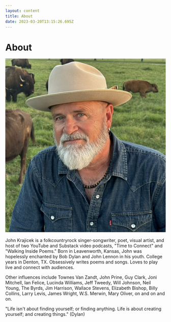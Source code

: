```yaml
---
layout: content
title: About
date: 2023-03-20T13:15:26.695Z
---
```

# About

![](../../images/uploads/img_4162-rvsd.jpeg)

J﻿ohn Krajicek is a folkcountryrock singer-songwriter, poet, visual artist, and host of two YouTube and Substack video podcasts, "Time to Connect" and "Walking Inside Poems." B﻿orn in Leavenworth, Kansas, John was hopelessly enchanted by Bob Dylan and John Lennon in his youth. College years in Denton, TX. Obsessively writes poems and songs. Loves to play live and connect with audiences.

Other influences include Townes Van Zandt, John Prine, Guy Clark, Joni Mitchell, Ian Felice, Lucinda Williams, Jeff Tweedy, Will Johnson, Neil Young, The Byrds, Jim Harrison, Wallace Stevens, Elizabeth Bishop, Billy Collins, Larry Levis, James Wright, W.S. Merwin, Mary Oliver, on and on and on.

"Life isn't about finding yourself; or finding anything. Life is about creating yourself; and creating things." (Dylan)